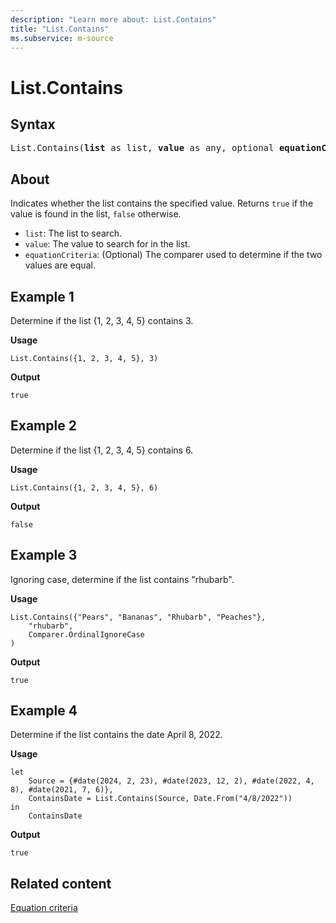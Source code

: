 ```yaml
---
description: "Learn more about: List.Contains"
title: "List.Contains"
ms.subservice: m-source
---
```

# List.Contains

## Syntax

<pre>
List.Contains(<b>list</b> as list, <b>value</b> as any, optional <b>equationCriteria</b> as any) as logical 
</pre>

## About

Indicates whether the list contains the specified value. Returns `true` if the value is found in the list, `false` otherwise.

* `list`: The list to search.
* `value`: The value to search for in the list.
* `equationCriteria`: (Optional) The comparer used to determine if the two values are equal.

## Example 1

Determine if the list {1, 2, 3, 4, 5} contains 3.

**Usage**

```powerquery-m
List.Contains({1, 2, 3, 4, 5}, 3)
```

**Output**

`true`

## Example 2

Determine if the list {1, 2, 3, 4, 5} contains 6.

**Usage**

```powerquery-m
List.Contains({1, 2, 3, 4, 5}, 6)
```

**Output**

`false`

## Example 3

Ignoring case, determine if the list contains "rhubarb".

**Usage**

```powerquery-m
List.Contains({"Pears", "Bananas", "Rhubarb", "Peaches"},
    "rhubarb",
    Comparer.OrdinalIgnoreCase
)
```

**Output**

`true`

## Example 4

Determine if the list contains the date April 8, 2022.

**Usage**

```powerquery-m
let
    Source = {#date(2024, 2, 23), #date(2023, 12, 2), #date(2022, 4, 8), #date(2021, 7, 6)},
    ContainsDate = List.Contains(Source, Date.From("4/8/2022"))
in
    ContainsDate
```

**Output**

`true`

## Related content

[Equation criteria](list-functions.md#equation-criteria)
